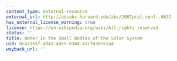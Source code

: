 ```yaml
---
content_type: external-resource
external_url: http://adsabs.harvard.edu/abs/2007prpl.conf..863J
has_external_license_warning: true
license: https://en.wikipedia.org/wiki/All_rights_reserved
status: ''
title: Water in the Small Bodies of the Solar System
uid: 0ca7155f-4d43-4de5-83b8-47cf430c61a4
wayback_url: ''
---
```

